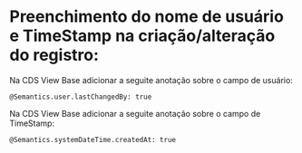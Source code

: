 # Preenchimento do nome de usuário e TimeStamp na criação/alteração do registro:

Na CDS View Base adicionar a seguite anotação sobre o campo de usuário:

```abap
@Semantics.user.lastChangedBy: true  
```

Na CDS View Base adicionar a seguite anotação sobre o campo de TimeStamp:

```abap
@Semantics.systemDateTime.createdAt: true       
```    